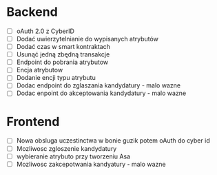 # Backend

- [ ] oAuth 2.0 z CyberID
- [ ] Dodać uwierzytelnianie do wypisanych atrybutów
- [ ] Dodać czas w smart kontraktach
- [ ] Usunąć jedną zbędną transakcje
- [ ] Endpoint do pobrania atrybutow
- [ ] Encja atrybutow
- [ ] Dodanie encji typu atrybutu
- [ ] Dodac endpoint do zglaszania kandydatury - malo wazne
- [ ] Dodac enpoint do akceptowania kandydatury - malo wazne

# Frontend

- [ ] Nowa obsluga uczestinctwa w bonie guzik potem oAuth do cyber id
- [ ] Mozliwosc zgloszenie kandydatury
- [ ] wybieranie atrybuto przy tworzeniu Asa
- [ ] Mozliwosc zakcepotwania kandyatury - malo wazne
